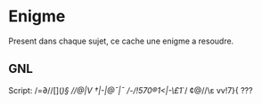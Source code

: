 # Enigme

Present dans chaque sujet, ce cache une enigme a resoudre.

## GNL

Script: /=∂/\/\[](_)§ /\/\@|V †|-|@¯|¯ /-/!570®1<|-\£1_`/ ¢@/\/\ε vv!7}{ ???


